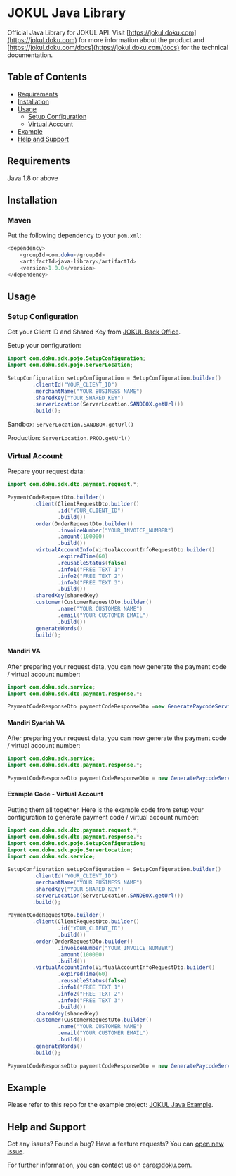 # JOKUL Java Library

Official Java Library for JOKUL API. Visit [https://jokul.doku.com](https://jokul.doku.com) for more information about the product and [https://jokul.doku.com/docs](https://jokul.doku.com/docs) for the technical documentation.

## Table of Contents

- [Requirements](#requirements)
- [Installation](#installation)
- [Usage](#usage)
  - [Setup Configuration](#setup-configuration)
  - [Virtual Account](#virtual-account)
- [Example](#example)
- [Help and Support](#help-and-support)

## Requirements

Java 1.8 or above

## Installation

### Maven

Put the following dependency to your `pom.xml`:

```java
<dependency>
    <groupId>com.doku</groupId>
    <artifactId>java-library</artifactId>
    <version>1.0.0</version>
</dependency>
```

## Usage

### Setup Configuration

Get your Client ID and Shared Key from [JOKUL Back Office](https://jokul.doku.com/bo/login).

Setup your configuration:

```java
import com.doku.sdk.pojo.SetupConfiguration;
import com.doku.sdk.pojo.ServerLocation;
 
SetupConfiguration setupConfiguration = SetupConfiguration.builder()
        .clientId("YOUR_CLIENT_ID")
        .merchantName("YOUR BUSINESS NAME")
        .sharedKey("YOUR_SHARED_KEY")
        .serverLocation(ServerLocation.SANDBOX.getUrl())
        .build();
```

Sandbox: `ServerLocation.SANDBOX.getUrl()`

Production: `ServerLocation.PROD.getUrl()`

### Virtual Account

Prepare your request data:

```java
import com.doku.sdk.dto.payment.request.*;
 
PaymentCodeRequestDto.builder()
        .client(ClientRequestDto.builder()
                .id("YOUR_CLIENT_ID")
                .build())
        .order(OrderRequestDto.builder()
                .invoiceNumber("YOUR_INVOICE_NUMBER")
                .amount(100000)
                .build())
        .virtualAccountInfo(VirtualAccountInfoRequestDto.builder()
                .expiredTime(60)
                .reusableStatus(false)
                .info1("FREE TEXT 1")
                .info2("FREE TEXT 2")
                .info3("FREE TEXT 3")
                .build())
        .sharedKey(sharedKey)
        .customer(CustomerRequestDto.builder()
                .name("YOUR CUSTOMER NAME")
                .email("YOUR CUSTOMER EMAIL")
                .build())
        .generateWords()
        .build();
```

#### Mandiri VA

After preparing your request data, you can now generate the payment code / virtual account number:

```java
import com.doku.sdk.service;
import com.doku.sdk.dto.payment.response.*;
 
PaymentCodeResponseDto paymentCodeResponseDto =new GeneratePaycodeServices().generateMandiri(setupConfiguration, paymentCodeRequestDto);
```

#### Mandiri Syariah VA

After preparing your request data, you can now generate the payment code / virtual account number:

```java
import com.doku.sdk.service;
import com.doku.sdk.dto.payment.response.*;
 
PaymentCodeResponseDto paymentCodeResponseDto = new GeneratePaycodeServices().generateMandiriSyariah(setupConfiguration, paymentCodeRequestDto);
```

#### Example Code - Virtual Account

Putting them all together. Here is the example code from setup your configuration to generate payment code / virtual account number:

```java
import com.doku.sdk.dto.payment.request.*;
import com.doku.sdk.dto.payment.response.*;
import com.doku.sdk.pojo.SetupConfiguration;
import com.doku.sdk.pojo.ServerLocation;
import com.doku.sdk.service;
 
SetupConfiguration setupConfiguration = SetupConfiguration.builder()
        .clientId("YOUR_CLIENT_ID")
        .merchantName("YOUR BUSINESS NAME")
        .sharedKey("YOUR_SHARED_KEY")
        .serverLocation(ServerLocation.SANDBOX.getUrl())
        .build();
 
PaymentCodeRequestDto.builder()
        .client(ClientRequestDto.builder()
                .id("YOUR_CLIENT_ID")
                .build())
        .order(OrderRequestDto.builder()
                .invoiceNumber("YOUR_INVOICE_NUMBER")
                .amount(100000)
                .build())
        .virtualAccountInfo(VirtualAccountInfoRequestDto.builder()
                .expiredTime(60)
                .reusableStatus(false)
                .info1("FREE TEXT 1")
                .info2("FREE TEXT 2")
                .info3("FREE TEXT 3")
                .build())
        .sharedKey(sharedKey)
        .customer(CustomerRequestDto.builder()
                .name("YOUR CUSTOMER NAME")
                .email("YOUR CUSTOMER EMAIL")
                .build())
        .generateWords()
        .build();
 
PaymentCodeResponseDto paymentCodeResponseDto = new GeneratePaycodeServices().generateMandiri(setupConfiguration, paymentCodeRequestDto);
```

## Example

Please refer to this repo for the example project: [JOKUL Java Example](https://github.com/PTNUSASATUINTIARTHA-DOKU/jokul-java-example).

## Help and Support

Got any issues? Found a bug? Have a feature requests? You can [open new issue](https://github.com/PTNUSASATUINTIARTHA-DOKU/jokul-java-library/issues/new).

For further information, you can contact us on [care@doku.com](mailto:care@doku.com).